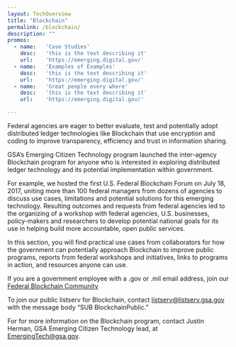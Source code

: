 ```yaml
---
layout: TechOverview
title: "Blockchain"
permalink: /blockchain/
description: ""
promos:
  - name:   'Case Studies'
    desc:   'this is the text describing it'
    url:    'https://emerging.digital.gov/'
  - name:   'Examples of Examples'
    desc:   'this is the text describing it'
    url:    'https://emerging.digital.gov/'
  - name:   'Great people every where'
    desc:   'this is the text describing it'
    url:    'https://emerging.digital.gov/'

---
```


Federal agencies are eager to better evaluate, test and potentially adopt distributed ledger technologies like Blockchain that use encryption and coding to improve transparency, efficiency and trust in information sharing.

GSA’s Emerging Citizen Technology program launched the inter-agency Blockchain program for anyone who is interested in exploring distributed ledger technology and its potential implementation within government.

For example, we hosted the first U.S. Federal Blockchain Forum on July 18, 2017, uniting more than 100 federal managers from dozens of agencies to discuss use cases, limitations and potential solutions for this emerging technology. Resulting outcomes and requests from federal agencies led to the organizing of a workshop with federal agencies, U.S. businesses, policy-makers and researchers to develop potential national goals for its use in helping build more accountable, open public services.

In this section, you will find practical use cases from collaborators for how the government can potentially approach Blockchain to improve public programs, reports from federal workshops and initiatives, links to programs in action, and resources anyone can use.

If you are a government employee with a .gov or .mil email address, join our <a href="mailto:Blockchain-subscribe-request@listserv.gsa.gov?subject=Blockchain%20listserv">Federal Blockchain Community</a>

To join our public listserv for Blockchain, contact <a href="mailto:listserv@listserv.gsa.gov?subject=Blockchain%20listserv">listserv@listserv.gsa.gov</a> with the message body “SUB BlockchainPublic.”

For for more information on the Blockchain program, contact Justin Herman, GSA Emerging Citizen Technology lead, at EmergingTech@gsa.gov.
